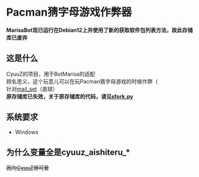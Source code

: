 # Pacman猜字母游戏作弊器  
**MarisaBot现已运行在Debian12上并使用了新的获取软件包列表方法，故此存储库已废弃** 
## 这是什么
CyuuZ的项目，用于BotMarisa的适配  
顾名思义，这个玩意儿可以在玩Pacman猜字母游戏的时候作弊（  
针对[mail_set](https://github.com/mailset)（直球）  
**原存储库已失效，关于原存储库的代码，请见[sfork.py](https://github.com/Zxgaer/guess_pacman_cheating/blob/main/sfork.py)**  
## 系统要求
- Windows
## 为什么变量全是cyuuz_aishiteru_*
~~因为[CyuuZ](https://github.com/cyuuz-chan)很可爱~~
